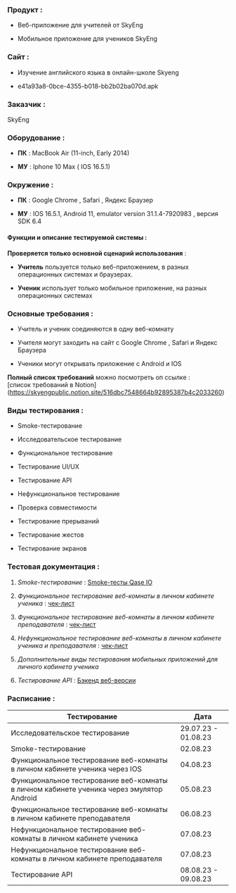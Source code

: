 ### Продукт :  
* Веб-приложение для учителей от SkyEng

* Мобильное приложение для учеников SkyEng 

### Сайт : 
* Изучение английского языка в онлайн-школе Skyeng  

* e41a93a8-0bce-4355-b018-bb2b02ba070d.apk  

### Заказчик : 
SkyEng

### Оборудование : 
* **ПК** : MacBook Air (11-inch, Early 2014)

* **МУ** : Iphone 10 Max ( IOS 16.5.1)

### Окружение : 
* **ПК** : Google Chrome , Safari , Яндекс Браузер 

* **МУ** : IOS 16.5.1, Android 11, emulator version 31.1.4-7920983 , версия SDK 6.4

#### Функции и описание тестируемой системы : 
**Проверяется только основной сценарий использования** : 

* **Учитель** пользуется только веб-приложением, в разных операционных системах и браузерах.

* **Ученик** использует только мобильное приложение, на разных операционных системах 

### Основные требования :  
* Учитель и ученик соединяются в одну веб-комнату 

* Учителя могут заходить на сайт c Google Chrome , Safari и Яндекс Браузера

* Ученики могут открывать приложение с Android и IOS

**Полный список требований** можно посмотреть оп ссылке :  
[список требований в Notion] (https://skyengpublic.notion.site/516dbc7548664b92895387b4c2033260)

### Виды тестирования : 
 * Smoke-тестирование 

* Исследовательское тестирование 

* Функциональное тестирование 

* Тестирование UI/UX

* Тестирование API 

* Нефункциональное тестирование 

* Проверка совместимости 

* Тестирование прерываний

* Тестирование жестов

* Тестирование экранов 

### Тестовая документация : 
 

1. *Smoke-тестирование* : [Smoke-тесты Qase IO](https://drive.google.com/file/d/1BBSBz5JI0fIIOJ1U0E54cmzXRGIIyRLN/view?usp=sharing)

2. *Функциональное тестирование веб-комнаты в личном кабинете ученика* : [чек-лист](https://docs.google.com/spreadsheets/d/1brl5q32AYL878vLdpMQg0fa-7kYqjNXRUC1LGtE02-Q/edit?usp=sharing)

3. *Функциональное тестирование веб-комнаты в личном кабинете преподавателя* : [чек-лист](https://docs.google.com/spreadsheets/d/1xmbdoM5WE6Hrn55zo73Q86bC658bX4gp_lgK8E7XYGU/edit?usp=sharing)

4. *Нефункциональное тестирование веб-комнаты в личном кабинете ученика и преподавателя* : [чек-лист](https://docs.google.com/spreadsheets/d/174oGUFvzykZQtlyfrEVDWti8i2nR7ZF-RVySSNjnULY/edit?usp=sharing)

5. *Дополнительные виды тестирования мобильных приложений для личного кабинета ученика*

6. *Тестирование API* : [Бэкенд веб-версии](https://drive.google.com/file/d/1M10VDBk45oacXAIU3m1V2yj8WS-92AYZ/view?usp=sharing)

 

### Расписание : 

|                                     Тестирование                                        |         Дата         | 
|-----------------------------------------------------------------------------------------|----------------------|
| Исследовательское тестирование                                                          | 29.07.23 - 01.08.23  | 
| Smoke-тестирование                                                                      | 02.08.23             |
| Функциональное тестирование веб-комнаты в личном кабинете ученика через IOS             | 04.08.23             |
| Функциональное тестирование веб-комнаты в личном кабинете ученика через эмулятор Android| 05.08.23             |
| Функциональное тестирование веб-комнаты в личном кабинете преподавателя                 | 06.08.23             |
| Нефункциональное тестирование веб-комнаты в личном кабинете ученика                     | 07.08.23             |
| Нефункциональное тестирование веб-комнаты в личном кабинете преподавателя               | 07.08.23             |
| Тестирование API                                                                        | 08.08.23 - 09.08.23  |
